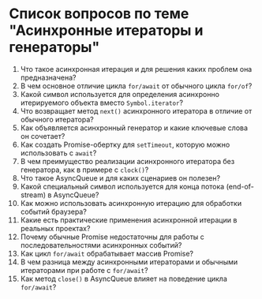 # Список вопросов по теме "Асинхронные итераторы и генераторы"

1. Что такое асинхронная итерация и для решения каких проблем она предназначена?
2. В чем основное отличие цикла `for/await` от обычного цикла `for/of`?
3. Какой символ используется для определения асинхронно итерируемого объекта вместо `Symbol.iterator`?
4. Что возвращает метод `next()` асинхронного итератора в отличие от обычного итератора?
5. Как объявляется асинхронный генератор и какие ключевые слова он сочетает?
6. Как создать Promise-обертку для `setTimeout`, которую можно использовать с `await`?
7. В чем преимущество реализации асинхронного итератора без генератора, как в примере с `clock()`?
8. Что такое AsyncQueue и для каких сценариев он полезен?
9. Какой специальный символ используется для конца потока (end-of-stream) в AsyncQueue?
10. Как можно использовать асинхронную итерацию для обработки событий браузера?
11. Какие есть практические применения асинхронной итерации в реальных проектах?
12. Почему обычные Promise недостаточны для работы с последовательностями асинхронных событий?
13. Как цикл `for/await` обрабатывает массив Promise?
14. В чем разница между асинхронными итераторами и обычными итераторами при работе с `for/await`?
15. Как метод `close()` в AsyncQueue влияет на поведение цикла `for/await`?

